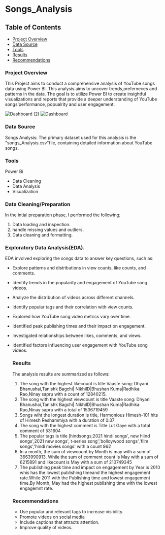 # Songs_Analysis

## Table of Contents

- [Project Overview](#project-overview)
- [Data Source](#data-source)
- [Tools](#tools)
- [Results](#results)
- [Recommendations](#recommendations)

### Project Overview

This Project aims to conduct a comprehensive analysis of YouTube songs data using Power BI. This analysis aims to uncover trends,preferneces and patterns in the data. The goal is to utilize Power BI to create insightful visualizations and reports that provide a deeper understanding of YouTube songs’performance, popualrity and user engagement.

![Dashboard (2)](https://github.com/Kamilah8/Songs_Analysis/assets/66366192/667b9c21-3a9f-49d7-bfc7-06c330ca3163)
![Dashboard](https://github.com/Kamilah8/Songs_Analysis/assets/66366192/73281a63-004c-4050-80fc-dea727723f22)

### Data Source

Songs Analysis: The primary dataset used for this analysis is the "songs_Analysis.csv"file, containing detailed information about YouTube songs.

### Tools

Power Bi
- Data Cleaning
- Data Analysis
- Visualization

### Data Cleaning/Preparation

In the intial preparation phase, I performed the following;
1. Data loading and inspection.
2. handle missing values and outliers.
3. Data cleaning and formatting.

### Exploratory Data Analysis(EDA).
EDA involved exploring the songs data to answer key questions, such as:

- Explore patterns and distributions in view counts, like counts, and comments.
- Identify trends in the popularity and engagement of YouTube song videos.
- Analyze the distribution of videos across different channels.
- Identify popular tags and their correlation with view counts.
- Explored how YouTube song video metrics vary over time.
- Identified peak publishing times and their impact on engagement.
- Investigated relationships between likes, comments, and views.
- Identified factors influencing user engagement with YouTube song videos.


  ### Results

  The analysis results are summarized as follows: 
  1. The song with the highest likecount is title Vaaste song: Dhyani Bhanushai,Tanishk Bagchi| NikhilD|Bhushan Kuma|Radhika Rao,Ninay sapru with a count of 12840215.
  2.  The song with the highest viewcount is title Vaaste song: Dhyani Bhanushai,Tanishk Bagchi| NikhilD|Bhushan Kuma|Radhika Rao,Ninay sapru with a total of 1536719459
  3.  Songs wiht the longest duration is title, Harmonious Himesh-101 hits of Himesh Reshammiya with a duration of 0.37
  4.   The song with the highest comment is Title Lut Gaye with a total comment of  531604
  5.   The popular tags is title [hindsongs;2021 hindi songs', new hiind songs',2021 new songs', t-series song','bolloywood songs','film songs','hindi movies songs' with a count 962
  6.   In a month, the sum of viewcount by Month is may with a sum of 3663990913. While the sum of comment count is May with a sum of 6215891 and likecount is May with a sum of 210749345
  7.   The publishing peak time and impact on engagement by Year is 2010 whis has the lowest publishing timeand the highest engagement rate.While 2011 with the Publishing time and lowest engagement time.By Month, May had the highest publishing time with the lowest engagemnt rate.
 
  ### Recommendations
  - Use popular and relevant tags to increase visibility.
  - Promote videos on social media
  - Include captions that attracts attention.
  - Improve quality of videos.

    
    





 
 
